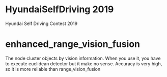 # HyundaiSelfDriving 2019
Hyundai Self Driving Contest 2019

# enhanced_range_vision_fusion
The node cluster objects by vision information. When you use it, you have to execute euclidean detector but it make no sense.
Accuracy is very high, so it is more reliable than range_vision_fusion
